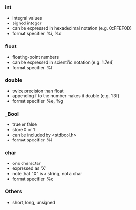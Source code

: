 
### int
- integral values
- signed integer
- can be expressed in hexadecimal notation (e.g. 0xFFEF0D)
- format specifier: %i, %d

### float
- floating-point numbers
- can be expressed in scientific notation (e.g. 1.7e4) 
- format specifier: %f

### double
- twice precision than float
- appending f to the number makes it double (e.g. 1.3f)
- format specifier: %e, %g

### _Bool
- true or false
- store 0 or 1
- can be included by <stdbool.h>
- format specifier: %i

### char
- one character
- expressed as 'X'
- note that "X" is a string, not a char
- format specifier: %c

### Others
- short, long, unsigned

